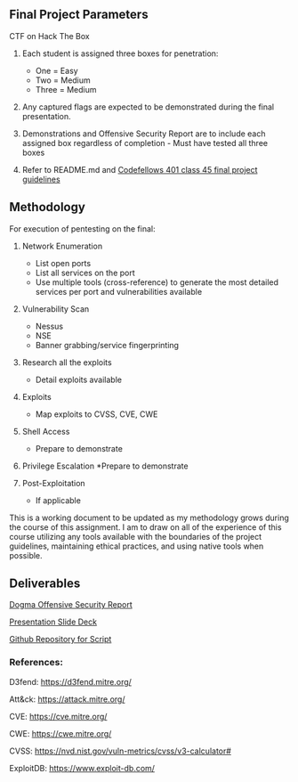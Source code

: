 ## Final Project Parameters

CTF on Hack The Box

1. Each student is assigned three boxes for penetration:
    * One = Easy
    * Two = Medium
    * Three = Medium

2. Any captured flags are expected to be demonstrated during the final presentation.
3. Demonstrations and Offensive Security Report are to include each assigned box regardless of completion - Must have tested all three boxes
4. Refer to README.md and [Codefellows 401 class 45 final project guidelines](https://github.com/codefellows/seattle-ops-cyber-401n1/blob/main/class-45/project-guidelines.md)

## Methodology

For execution of pentesting on the final:
1. Network Enumeration
    * List open ports
    * List all services on the port
    * Use multiple tools (cross-reference) to generate the most detailed services per port and vulnerabilities available

2. Vulnerability Scan 
    * Nessus
    * NSE
    * Banner grabbing/service fingerprinting

3. Research all the exploits
    * Detail exploits available

4. Exploits
    * Map exploits to CVSS, CVE, CWE

5. Shell Access
    * Prepare to demonstrate

6. Privilege Escalation 
    *Prepare to demonstrate

7. Post-Exploitation
    * If applicable 

This is a working document to be updated as my methodology grows during the course of this assignment. I am to draw on all of the experience of this course utilizing any tools available with the boundaries of the project guidelines, maintaining ethical practices, and using native tools when possible.

## Deliverables
[Dogma Offensive Security Report](https://docs.google.com/document/d/1cQ05vCvQ7Gxd-UCuVKeRkljSwl2jMaKElb-pcOf4gZs/edit?usp=sharing/)

[Presentation Slide Deck](https://docs.google.com/presentation/d/1GMmGXPB6MPp8cYpo7_xwgagSszbWLAPrpKVweNFzdWw/edit?usp=sharing/)

[Github Repository for Script](https://github.com/benpodawiltz/OffensiveSecurity/)

### References:

D3fend: https://d3fend.mitre.org/

Att&ck: https://attack.mitre.org/

CVE:    https://cve.mitre.org/

CWE:    https://cwe.mitre.org/

CVSS:   https://nvd.nist.gov/vuln-metrics/cvss/v3-calculator#

ExploitDB:  https://www.exploit-db.com/


